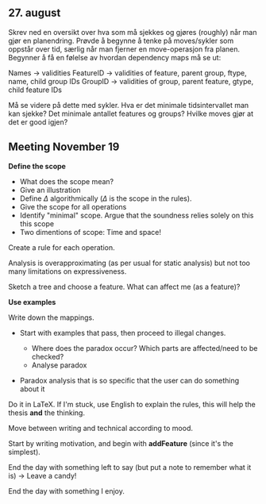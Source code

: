 ## 27. august
Skrev ned en oversikt over hva som må sjekkes og gjøres (roughly) når man gjør en planendring. Prøvde å begynne å tenke på moves/sykler som oppstår over tid, særlig når man fjerner en move-operasjon fra planen. Begynner å få en følelse av hvordan dependency maps må se ut: 

Names -> validities
FeatureID -> validities of feature, parent group, ftype, name, child group IDs
GroupID -> validities of group, parent feature, gtype, child feature IDs

Må se videre på dette med sykler. Hva er det
minimale tidsintervallet man kan sjekke? Det
minimale antallet features og groups? Hvilke
moves gjør at det er good igjen? 

## Meeting November 19
__Define the scope__

  - What does the scope mean?
  - Give an illustration
  - Define $\Delta$ algorithmically ($\Delta$ is the scope in the rules). 
  - Give the scope for all operations
  - Identify "minimal" scope. Argue that the soundness relies solely on this this scope
  - Two dimentions of scope: Time and space!

Create a rule for each operation. 

Analysis is overapproximating (as per usual for
static analysis) but not too many limitations on
expressiveness. 

Sketch a tree and choose a feature. What can affect me (as a feature)?

__Use examples__

Write down the mappings. 

  - Start with examples that pass, then proceed to illegal changes. 
  
    - Where does the paradox occur? Which parts are affected/need to be checked?
    - Analyse paradox

  - Paradox analysis that is so specific that the user can do something about it

Do it in LaTeX. If I'm stuck, use English to explain the rules, this will help the thesis __and__ the thinking. 

Move between writing and technical according to mood. 

Start by writing motivation, and begin with __addFeature__ (since it's the simplest).

End the day with something left to say (but put a note to remember what it is) $\rightarrow$ Leave a candy!

End the day with something I enjoy. 


